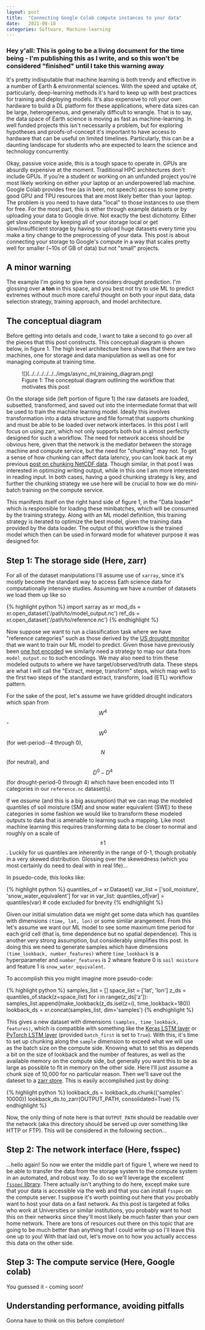 ```yaml
---
layout: post
title:  "Connecting Google Colab compute instances to your data"
date:   2021-08-18
categories: Software, Machine-learning
---
```


### Hey y'all: This is going to be a living document for the time being - I'm publishing this as I write, and so this won't be considered "finished" until I take this warning away

It's pretty indisputable that machine learning is both trendy and effective in
a number of Earth & environmental
sciences. With the speed and uptake of, particularly, deep-learning methods
it's hard to keep up with best practices
for training and deploying models. It's also expensive to roll your own
hardware to build a DL platform for these applications,
where data sizes can be large, heterogeneous, and generally difficult to
wrangle. That is to say, the data space of Earth science
is moving as fast as machine-learning. In well funded projects this isn't
necessarily a problem, but for exploring hypotheses and
proofs-of-concept it's important to have access to hardware that can be useful
on limited timelines. Particularly, this can be a
daunting landscape for students who are expected to learn the science and
technology concurrently.

Okay, passive voice aside, this is a tough space to operate in. GPUs are
absurdly expensive at the moment. Traditional HPC architectures
don't include GPUs. If you're a student or working on an unfunded project
you're most likely working on either your laptop or an underpowered
lab machine. Google Colab provides free (as in beer, not speech) access to some
pretty good GPU and TPU resources that are most likely better
than your laptop. The problem is you need to have data "local" to those
instances to use them for free. For the most part, this is either
through example datasets or by uploading your data to Google drive. Not exactly
the best dichotomy. Either get slow compute by keeping all of
your storage local or get slow/insufficient storage by having to upload huge
datasets every time you make a tiny change to the preprocessing
of your data. This post is about connecting your storage to Google's compute in
a way that scales pretty well for smaller (~10s of GB of data)
but not "small" projects.

## A minor warning

The example I'm going to give here considers drought prediction. I'm glossing
over
**a ton** in this space, and you best not try to use ML to predict extremes
without *much* more careful thought on both your input data, data selection
strategy, training approach, and model architecture.

## The conceptual diagram

Before getting into details and code, I want to take a second to go over all
the pieces that this post constructs.
This conceptual diagram is shown below, in figure 1. The high level
architecture here shows that there are two machines, one for storage and data
manipulation as well as one for managing compute at training time.


<figure markdown='1'>
  ![](../../../../../../imgs/async_ml_training_diagram.png)
  <figcaption>
  Figure 1: The conceptual diagram outlining the workflow that motivates this
  post
  </figcaption>
</figure>

On the storage side (left portion of figure 1) the raw datasets are loaded,
subsetted, transformed, and saved out into the intermediate format that will be
used to train the machine learning model. Ideally this involves transformation
into a data structure and
file format that supports chunking and must be able to be loaded over network
interfaces.
In this post I will focus on using zarr, which not only supports both but is
almost perfectly
designed for such a workflow. The need for network access should be obvious
here, given that the network is the mediator between the storage machine and
compute service, but the need for "chunking" may not. To get a sense of how
chunking can affect data latency, you can look back at my previous [post on
chunking NetCDF data](https://arbennett.github.io/numerical-methods,/software/2020/02/25/netcdf_write_performance.html). Though similar, in that post I was interested in
optimizing writing output, while in this one I am more interested in reading
input. In both cases, having a good chunking strategy is key, and further the
chunking strategy we use here will be crucial to how we do mini-batch training
on the compute service.

This manifests itself on the right hand side of figure 1, in the "Data loader"
which is responsible for loading these minibatches, which will be consumed by
the training strategy. Along with an ML model definition, this training
strategy is iterated to optimize the best model, given the training data
provided by the data loader. The output of this workflow is the trained model
which then can be used in forward mode for whatever purpose it was designed
for.

## Step 1: The storage side (Here, zarr)

For all of the dataset manipulations I'll assume use of `xarray`, since it's
mostly become the standard way to access Eath science data for computationally
intensive studies. Assuming we have a number of datasets we load them up like so

{% highlight python %}
    import xarray as xr
    mod_ds = xr.open_dataset('/path/to/model_output.nc')
    ref_ds = xr.open_dataset('/path/to/reference.nc')
{% endhighlight %}

Now suppose we want to run a classification task where we have "reference
categories"
such as those derived by the [US drought
monitor](https://droughtmonitor.unl.edu/)
that we want to train our ML model to predict. Given those have previously been
[one hot
encoded](https://machinelearningmastery.com/how-to-one-hot-encode-sequence-data-in-python/)
we similarly need a strategy to map our data from `model_output.nc` to such
encodings. We may also need to trim these modeled outputs to where we have
target/observed/truth data. These steps are what I will call the "Extract,
merge, transform" steps, which map well to the first two steps of the standard
extract, transform, load (ETL) workflow pattern.

For the sake of the post, let's assume we have gridded drought indicators which
span from $$W^4$$-$$W^0$$ (for wet-period--4 through 0), $$N$$ (for neutral), and
$$D^0-D^4$$ (for drought-period-0 through 4) which have been encoded into 11
categories in our `reference.nc` dataset(s).

If we *assume* (and this is a big assumption) that we can map the modeled
quantiles of soil moisture (SM) and snow water equivalent (SWE) to these
categories in some fashion we would like to transform these modeled outputs to
data that is amenable to learning such a mapping. Like most machine learning
this requires transforming data to be closer to normal and roughly on a scale
of $$\pm 1$$. Luckily for us quantiles are inherently in the range of 0-1,
though probably in a very skewed distribution. Glossing over the skewedness
(which you most certainly do need to deal with in real life)...

In psuedo-code, this looks like:

{% highlight python %}
    quantiles_of = xr.Dataset()
    var_list = ['soil_moisture', 'snow_water_equivalent']
    for var in var_list:
        quantiles_of[var] = quantiles(var)  # code excluded for brevity
{% endhighlight %}

Given our initial simulation data we might get some data which has quantiles
with dimensions `(time, lat, lon)` or some similar arangement. From this let's
assume we want our ML model to see some maximum time period for each grid cell
(that is, time dependence but no spatial dependence). This is another very
strong assumption, but considerably simplifies this post. In doing this we need
to generate samples which have dimensions `(time_lookback, number_features)`
where `time_lookback` is a hyperparameter and `number_features` is 2 wheare
feature 0 is `soil moisture` and feature 1 is `snow_water_equivalent`.

To accomplish this you might imagine more pseudo-code:

{% highlight python %}
    samples_list = []
    space_list = ['lat', 'lon']
    z_ds = quantiles_of.stack(z=space_list)
    for i in range(z_ds['z']):
        samples_list.append(make_lookback(z_ds.isel(z=i), time_lookback=180))
    lookback_ds = xr.concat(samples_list, dim='samples')
{% endhighlight %}

This gives a new dataset with dimensions `(samples, time_lookback, features)`,
which is compatible with something like the [Keras LSTM
layer](https://keras.io/api/layers/recurrent_layers/lstm/) or [PyTorch LSTM
layer](https://pytorch.org/docs/stable/generated/torch.nn.LSTM.html) (provided
`batch_first` is set to `True`). With this, it's time to set up chunking along
the `sample` dimension to exceed what we will use as the batch size on the compute
side. Knowing what to set this as depends a bit on the size of lookback and the
number of features, as well as the available memory on the compute side, but
generally you want this to be as large as possible to fit in memory on the other
side. Here I'll just assume a chunk size of 10,000 for no particular reason. Then
we'll save out the dateset to a [zarr store](https://zarr.readthedocs.io/en/stable/).
This is easily accomplished just by doing:

{% highlight python %}
    lookback_ds = lookback_ds.chunk({'samples': 10000})
    lookback_ds.to_zarr(OUTPUT_PATH, consolidated=True)
{% endhighlight %}

Now, the only thing of note here is that `OUTPUT_PATH` should be readable over
the network (aka this directory should be served up over something like HTTP or
FTP). This will be considered in the following section...

## Step 2: The network interface (Here, fsspec)

...hello again! So now we enter the middle part of figure 1, where we need to
be able to transfer the data from the storage system to the compute system in
an automated, and robust way. To do so we'll leverage the excellent [`fsspec`
library](https://filesystem-spec.readthedocs.io/en/latest/). There actually isn't
anything to do here, except make sure that your data is accessible via the web
and that you can install `fsspec` on the compute server. I suppose it's worth
pointing out here that you probably want to host your data on a fast network. As
this post is targeted at folks who work at Universities or similar institutions,
you probably want to host this on their networks since they'll most likely be
much faster than your own home network.  There are tons of resources out there
on this topic that are going to be much better than anything that I could write
up so I'll leave this one up to you! With that laid out, let's move on to how
you actually acccess this data on the other side.

## Step 3: The compute service (Here, Google colab)

You guessed it - coming soon!

## Understanding performance, avoiding pitfalls

Gonna have to think on this before completion!

